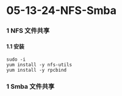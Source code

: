 # 05-13-24-NFS-Smba
### 1 NFS 文件共享
#### 1.1 安装

```
sudo -i
yum install -y nfs-utils
yum install -y rpcbind
```

### 1 Smba 文件共享